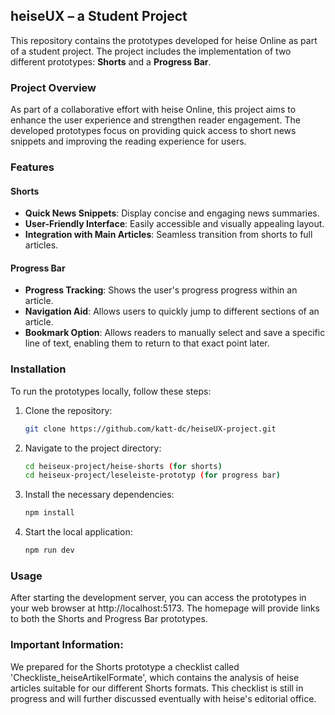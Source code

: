 ## heiseUX – a Student Project

This repository contains the prototypes developed for heise Online as part of a student project. The project includes the implementation of two different prototypes: **Shorts** and a **Progress Bar**.

### Project Overview

As part of a collaborative effort with heise Online, this project aims to enhance the user experience and strengthen reader engagement. The developed prototypes focus on providing quick access to short news snippets and improving the reading experience for users.

### Features

#### Shorts
- **Quick News Snippets**: Display concise and engaging news summaries.
- **User-Friendly Interface**: Easily accessible and visually appealing layout.
- **Integration with Main Articles**: Seamless transition from shorts to full articles.

#### Progress Bar
- **Progress Tracking**: Shows the user's progress progress within an article.
- **Navigation Aid**: Allows users to quickly jump to different sections of an article.
- **Bookmark Option**: Allows readers to manually select and save a specific line of text, enabling them to return to that exact point later.

### Installation

To run the prototypes locally, follow these steps:

1. Clone the repository:
   ```sh
   git clone https://github.com/katt-dc/heiseUX-project.git

2. Navigate to the project directory:
   ```sh 
   cd heiseux-project/heise-shorts (for shorts)
   cd heiseux-project/leseleiste-prototyp (for progress bar)

3. Install the necessary dependencies:
   ```sh
   npm install

4. Start the local application:
   ```sh
   npm run dev

### Usage
After starting the development server, you can access the prototypes in your web browser at http://localhost:5173. The homepage will provide links to both the Shorts and Progress Bar prototypes.

### Important Information: 
We prepared for the Shorts prototype a checklist called 'Checkliste_heiseArtikelFormate', which contains the analysis of heise articles suitable for our different Shorts formats. This checklist is still in progress and will further discussed eventually with heise's editorial office. 
